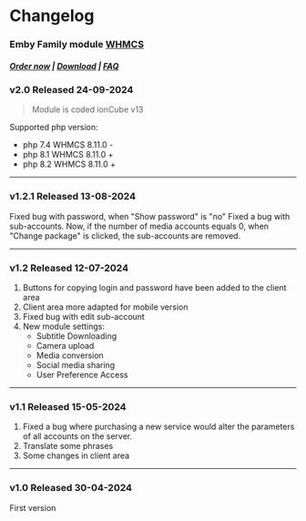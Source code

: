 # Changelog

### Emby Family module **[WHMCS](https://puqcloud.com/link.php?id=77)** 

#####  [Order now](https://puqcloud.com/whmcs-module-emby-family.php) | [Download](https://download.puqcloud.com/WHMCS/servers/PUQ_WHMCS-Emby-Family/) | [FAQ](https://faq.puqcloud.com/)

### v2.0 Released 24-09-2024

> Module is coded ionCube v13

Supported php version:
- php 7.4 WHMCS 8.11.0 -
- php 8.1 WHMCS 8.11.0 +
- php 8.2 WHMCS 8.11.0 +

- - - - -

### v1.2.1 Released 13-08-2024

Fixed bug with password, when "Show password" is "no"
Fixed a bug with sub-accounts. Now, if the number of media accounts equals 0, when "Change package" is clicked, the sub-accounts are removed.

- - - - -

### v1.2 Released 12-07-2024

1. Buttons for copying login and password have been added to the client area
2. Client area more adapted for mobile version
3. Fixed bug with edit sub-account
4. New module settings: 
   - Subtitle Downloading
   - Camera upload
   - Media conversion
   - Social media sharing
   - User Preference Access

- - - - -

### v1.1 Released 15-05-2024

1. Fixed a bug where purchasing a new service would alter the parameters of all accounts on the server.
2. Translate some phrases
3. Some changes in client area

- - - - -

### v1.0 Released 30-04-2024

First version
